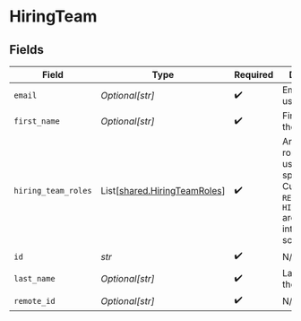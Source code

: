 # HiringTeam


## Fields

| Field                                                                                                                                     | Type                                                                                                                                      | Required                                                                                                                                  | Description                                                                                                                               |
| ----------------------------------------------------------------------------------------------------------------------------------------- | ----------------------------------------------------------------------------------------------------------------------------------------- | ----------------------------------------------------------------------------------------------------------------------------------------- | ----------------------------------------------------------------------------------------------------------------------------------------- |
| `email`                                                                                                                                   | *Optional[str]*                                                                                                                           | :heavy_check_mark:                                                                                                                        | Email of the user.                                                                                                                        |
| `first_name`                                                                                                                              | *Optional[str]*                                                                                                                           | :heavy_check_mark:                                                                                                                        | First name of the user.                                                                                                                   |
| `hiring_team_roles`                                                                                                                       | List[[shared.HiringTeamRoles](../../models/shared/hiringteamroles.md)]                                                                    | :heavy_check_mark:                                                                                                                        | Array of the roles of the user for this specific job. Currently only `RECRUITER` and `HIRING_MANAGER` are mapped into our unified schema. |
| `id`                                                                                                                                      | *str*                                                                                                                                     | :heavy_check_mark:                                                                                                                        | N/A                                                                                                                                       |
| `last_name`                                                                                                                               | *Optional[str]*                                                                                                                           | :heavy_check_mark:                                                                                                                        | Last name of the user.                                                                                                                    |
| `remote_id`                                                                                                                               | *Optional[str]*                                                                                                                           | :heavy_check_mark:                                                                                                                        | N/A                                                                                                                                       |